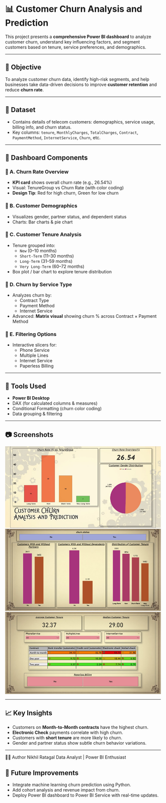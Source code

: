 # 📊 Customer Churn Analysis and Prediction

This project presents a **comprehensive Power BI dashboard** to analyze customer churn, understand key influencing factors, and segment customers based on tenure, service preferences, and demographics.

---

## 🚀 Objective

To analyze customer churn data, identify high-risk segments, and help businesses take data-driven decisions to improve **customer retention** and reduce **churn rate**.

---

## 📁 Dataset

- Contains details of telecom customers: demographics, service usage, billing info, and churn status.
- Key columns: `tenure`, `MonthlyCharges`, `TotalCharges`, `Contract`, `PaymentMethod`, `InternetService`, `Churn`, etc.

---

## 📌 Dashboard Components

### 📍 A. Churn Rate Overview
- **KPI card** shows overall churn rate (e.g., 26.54%)
- Visual: TenureGroup vs Churn Rate (with color coding)
- **Design Tip**: Red for high churn, Green for low churn

### 📍 B. Customer Demographics
- Visualizes gender, partner status, and dependent status
- Charts: Bar charts & pie chart

### 📍 C. Customer Tenure Analysis
- Tenure grouped into:
  - `New` (0–10 months)
  - `Short-Term` (11–30 months)
  - `Long-Term` (31–59 months)
  - `Very Long-Term` (60–72 months)
- Box plot / bar chart to explore tenure distribution

### 📍 D. Churn by Service Type
- Analyzes churn by:
  - Contract Type
  - Payment Method
  - Internet Service
- Advanced: **Matrix visual** showing churn % across Contract × Payment Method

### 📍 E. Filtering Options
- Interactive slicers for:
  - Phone Service
  - Multiple Lines
  - Internet Service
  - Paperless Billing

---

## 📌 Tools Used

- **Power BI Desktop**
- DAX (for calculated columns & measures)
- Conditional Formatting (churn color coding)
- Data grouping & filtering

---

## 📷 Screenshots

![Overview](./overview%20screenshot.jpg)  
![Churn by Tenure](./second%20page%20screenshot.jpg)  
![Tenure Matrix](./final%20page%20screenshot.jpg)

---

## 📈 Key Insights

- Customers on **Month-to-Month contracts** have the highest churn.
- **Electronic Check** payments correlate with high churn.
- Customers with **short tenure** are more likely to churn.
- Gender and partner status show subtle churn behavior variations.

---
🙋‍♂️ Author
Nikhil Ratagal
Data Analyst | Power BI Enthusiast
## 📌 Future Improvements

- Integrate machine learning churn prediction using Python.
- Add cohort analysis and revenue impact from churn.
- Deploy Power BI dashboard to Power BI Service with real-time updates.
